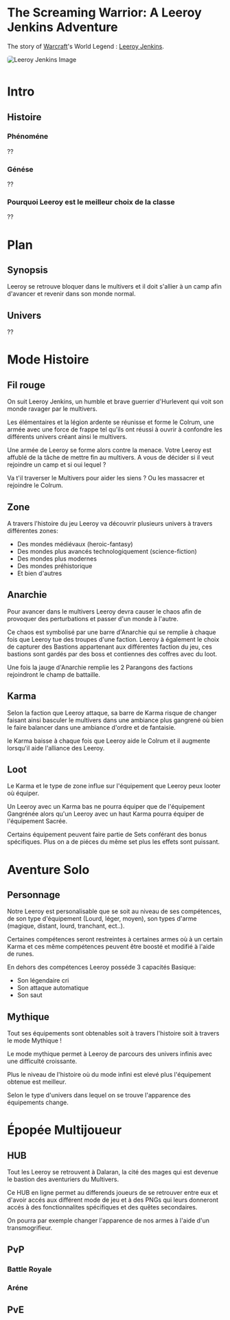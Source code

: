 # The Screaming Warrior: A Leeroy Jenkins Adventure

The story of [Warcraft](https://en.wikipedia.org/wiki/Warcraft)'s World Legend : [Leeroy Jenkins](https://en.wikipedia.org/wiki/Leeroy_Jenkins).

<img src="https://www.mamytwink.com/upload/news/2017/decembre/28/leeroy-jenkins.jpg" alt="Leeroy Jenkins Image" style="margin-bottom: 10px; border-radius: 5px">

# Intro

## Histoire

### Phénoméne

??

### Génése

??

### Pourquoi Leeroy est le meilleur choix de la classe

??

# Plan

## Synopsis

Leeroy se retrouve bloquer dans le multivers et il doit s'allier à un camp afin d'avancer et revenir dans son monde normal.

## Univers

??

# Mode Histoire

## Fil rouge

On suit Leeroy Jenkins, un humble et brave guerrier d'Hurlevent qui voit son monde ravager par le multivers.

Les élémentaires et la légion ardente se réunisse et forme le Colrum, une armée avec une force de frappe tel qu'ils ont réussi à ouvrir à confondre les différents univers créant ainsi le multivers.

Une armée de Leeroy se forme alors contre la menace. Votre Leeroy est affublé de la tâche de mettre fin au multivers. A vous de décider si il veut rejoindre un camp et si oui lequel ?

Va t'il traverser le Multivers pour aider les siens ? Ou les massacrer et rejoindre le Colrum.

## Zone

A travers l'histoire du jeu Leeroy va découvrir plusieurs univers à travers différentes zones:
  - Des mondes médiévaux (heroic-fantasy)
  - Des mondes plus avancés technologiquement (science-fiction)
  - Des mondes plus modernes
  - Des mondes préhistorique
  - Et bien d'autres

## Anarchie

Pour avancer dans le multivers Leeroy devra causer le chaos afin de provoquer des perturbations et passer d'un monde à l'autre.

Ce chaos est symbolisé par une barre d'Anarchie qui se remplie à chaque fois que Leeroy tue des troupes d'une faction. Leeroy à également le choix de capturer des Bastions appartenant aux différentes faction du jeu, ces bastions sont gardés par des boss et contiennes des coffres avec du loot.

Une fois la jauge d'Anarchie remplie les 2 Parangons des factions rejoindront le champ de battaille.

## Karma

Selon la faction que Leeroy attaque, sa barre de Karma risque de changer faisant ainsi basculer le multivers dans une ambiance plus gangrené où bien le faire balancer dans une ambiance d'ordre et de fantaisie.

le Karma baisse à chaque fois que Leeroy aide le Colrum et il augmente lorsqu'il aide l'alliance des Leeroy.

## Loot

Le Karma et le type de zone influe sur l'équipement que Leeroy peux looter où équiper.

Un Leeroy avec un Karma bas ne pourra équiper que de l'équipement Gangrénée alors qu'un Leeroy avec un haut Karma pourra équiper de l'équipement Sacrée.

Certains équipement peuvent faire partie de Sets conférant des bonus spécifiques. Plus on a de piéces du même set plus les effets sont puissant.

# Aventure Solo

## Personnage

Notre Leeroy est personalisable que se soit au niveau de ses compétences, de son type d'équipement (Lourd, léger, moyen), son types d'arme (magique, distant, lourd, tranchant, ect..).

Certaines compétences seront restreintes à certaines armes où à un certain Karma et ces même compétences peuvent être boosté et modifié à l'aide de runes.

En dehors des compétences Leeroy posséde 3 capacités Basique:
  - Son légendaire cri
  - Son attaque automatique
  - Son saut 

## Mythique

Tout ses équipements sont obtenables soit à travers l'histoire soit à travers le mode Mythique !

Le mode mythique permet à Leeroy de parcours des univers infinis avec une difficulté croissante.

Plus le niveau de l'histoire où du mode infini est elevé plus l'équipement obtenue est meilleur.

Selon le type d'univers dans lequel on se trouve l'apparence des équipements change.

# Épopée Multijoueur

## HUB

Tout les Leeroy se retrouvent à Dalaran, la cité des mages qui est devenue le bastion des aventuriers du Multivers.

Ce HUB en ligne permet au differends joueurs de se retrouver entre eux et d'avoir accés aux différent mode de jeu et à des PNGs qui leurs donneront accés à des fonctionnalites spécifiques et des quêtes secondaires.

On pourra par exemple changer l'apparence de nos armes à l'aide d'un transmogrifieur.

## PvP

### Battle Royale

### Aréne

## PvE


